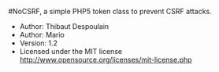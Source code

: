 #NoCSRF, a simple PHP5 token class to prevent CSRF attacks.

* Author: Thibaut Despoulain
* Author: Mario
* Version: 1.2
* Licensed under the MIT license <http://www.opensource.org/licenses/mit-license.php>
